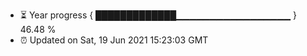 - ⏳ Year progress { █████████████▁▁▁▁▁▁▁▁▁▁▁▁▁▁▁▁▁ } 46.48 %
- ⏰ Updated on Sat, 19 Jun 2021 15:23:03 GMT

